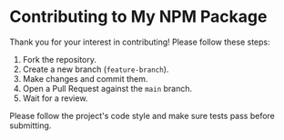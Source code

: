 # Contributing to My NPM Package

Thank you for your interest in contributing! Please follow these steps:

1. Fork the repository.
2. Create a new branch (`feature-branch`).
3. Make changes and commit them.
4. Open a Pull Request against the `main` branch.
5. Wait for a review.

Please follow the project's code style and make sure tests pass before submitting.
